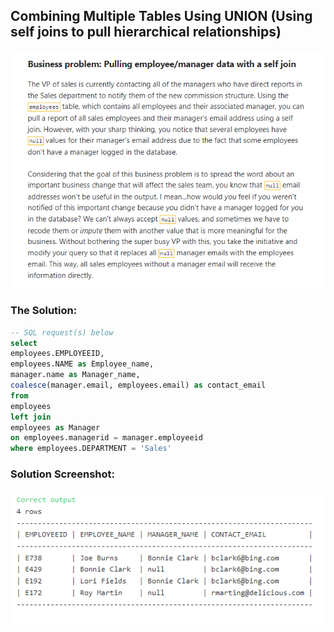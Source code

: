 ## Combining Multiple Tables Using UNION (Using self joins to pull hierarchical relationships)

![B1](images/8.png)

### The Solution: 

``` SQL
-- SQL request(s)​​​​​​‌​‌​​‌‌​​​‌‌‌‌​​​​​​‌​‌‌‌ below
select 
employees.EMPLOYEEID,
employees.NAME as Employee_name,
manager.name as Manager_name,
coalesce(manager.email, employees.email) as contact_email
from 
employees 
left join
employees as Manager
on employees.managerid = manager.employeeid
where employees.DEPARTMENT = 'Sales'
```

### Solution Screenshot:

![B1](images/S_8.png)
